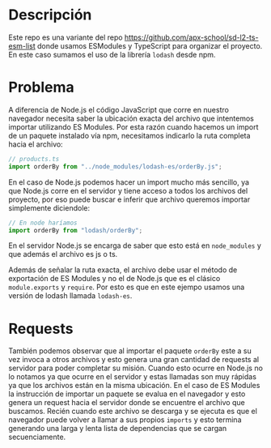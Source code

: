 # Descripción

Este repo es una variante del repo https://github.com/apx-school/sd-l2-ts-esm-list donde usamos ESModules y TypeScript para organizar el proyecto. En este caso sumamos el uso de la librería `lodash` desde npm.

# Problema

A diferencia de Node.js el código JavaScript que corre en nuestro navegador necesita saber la ubicación exacta del archivo que intentemos importar utilizando ES Modules. Por esta razón cuando hacemos un import de un paquete instalado vía npm, necesitamos indicarlo la ruta completa hacia el archivo:

```ts
// products.ts
import orderBy from "../node_modules/lodash-es/orderBy.js";
```

En el caso de Node.js podemos hacer un import mucho más sencillo, ya que Node.js corre en el servidor y tiene acceso a todos los archivos del proyecto, por eso puede buscar e inferir que archivo queremos importar simplemente diciendole:

```ts
// En node haríamos
import orderBy from "lodash/orderBy";
```

En el servidor Node.js se encarga de saber que esto está en `node_modules` y que además el archivo es js o ts.

Además de señalar la ruta exacta, el archivo debe usar el método de exportación de ES Modules y no el de Node.js que es el clásico `module.exports` y `require`. Por esto es que en este ejempo usamos una versión de lodash llamada `lodash-es`.

# Requests

También podemos observar que al importar el paquete `orderBy` este a su vez invoca a otros archivos y esto genera una gran cantidad de requests al servidor para poder completar su misión. Cuando esto ocurre en Node.js no lo notamos ya que ocurre en el servidor y estas llamadas son muy rápidas ya que los archivos están en la misma ubicación. En el caso de ES Modules la instrucción de importar un paquete se evalua en el navegador y esto genera un request hacia el servidor donde se encuentre el archivo que buscamos. Recién cuando este archivo se descarga y se ejecuta es que el navegador puede volver a llamar a sus propios `imports` y esto termina generando una larga y lenta lista de dependencias que se cargan secuenciamente.
